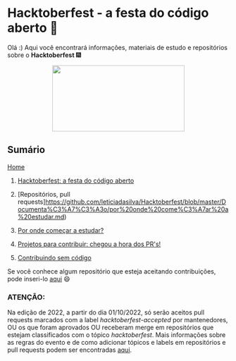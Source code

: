 # Hacktoberfest - a festa do código aberto :tada:

Olá :) Aqui você encontrará informações, materiais de estudo e repositórios sobre o **Hacktoberfest** :fireworks:  

<p align="center">
<img width="300px" align=center height="150px" src="https://media.giphy.com/media/3EfgWHj0YIDrW/giphy.gif">
</p>  

## Sumário  

[Home](https://github.com/leticiadasilva/Hacktoberfest/wiki)

1. [Hacktoberfest: a festa do código aberto](https://github.com/leticiadasilva/Hacktoberfest/blob/master/Documenta%C3%A7%C3%A3o/hacktoberfest%20-%20a%20festa%20do%20c%C3%B3digo.md)  

2. [Repositórios, pull requests]https://github.com/leticiadasilva/Hacktoberfest/blob/master/Documenta%C3%A7%C3%A3o/por%20onde%20come%C3%A7ar%20a%20estudar.md)  

3. [Por onde começar a estudar?](https://github.com/leticiadasilva/Hacktoberfest/wiki/3.-Por-onde-come%C3%A7ar-a-estudar%3F)  

4. [Projetos para contribuir: chegou a hora dos PR's!](https://github.com/leticiadasilva/Hacktoberfest/blob/master/Documenta%C3%A7%C3%A3o/projetos%20para%20colaborar.md)

5. [Contribuindo sem código](https://github.com/leticiadasilva/Hacktoberfest/wiki/Contribuindo-sem-c%C3%B3digo)


Se você conhece algum repositório que esteja aceitando contribuições, pode inseri-lo [aqui](https://github.com/leticiadasilva/Hacktoberfest/blob/master/repositorios.md) :smile:

### **ATENÇÃO**: 

Na edição de 2022, a partir do dia 01/10/2022, só serão aceitos pull requests marcados com a label _hacktoberfest-accepted_ por mantenedores, OU os que foram aprovados OU receberam merge em repositórios que estejam classificados com o tópico _hacktoberfest_. Mais informações sobre as regras do evento e de como adicionar tópicos e labels em repositórios e pull requests podem ser encontradas [aqui](https://hacktoberfest.com/).
